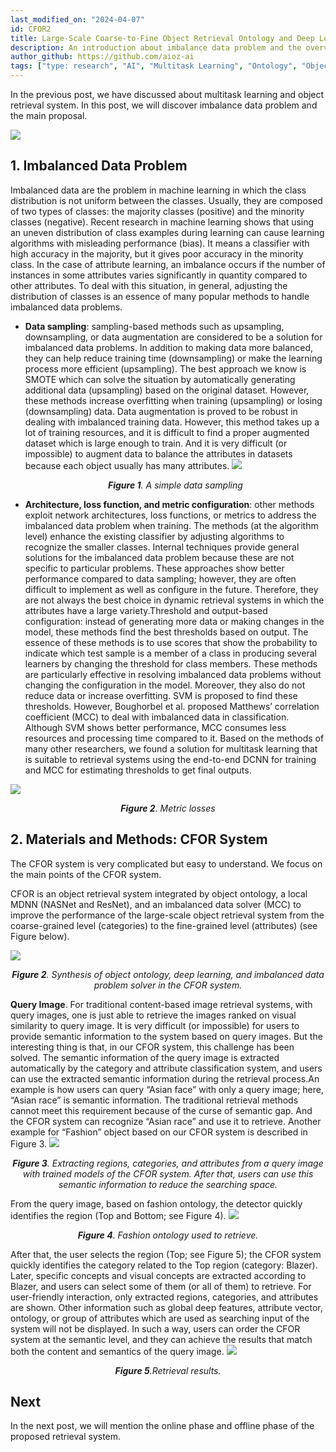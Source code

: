 ```yaml
---
last_modified_on: "2024-04-07"
id: CFOR2
title: Large-Scale Coarse-to-Fine Object Retrieval Ontology and Deep Local Multitask Learning (Part 2)
description: An introduction about imbalance data problem and the overview of the main proposal.
author_github: https://github.com/aioz-ai
tags: ["type: research", "AI", "Multitask Learning", "Ontology", "Object Retrieval"]
---
```

In the previous post,  we have discussed about multitask learning and object retrieval system. In this post, we will discover imbalance data problem and the main proposal.

![](https://vision.aioz.io/f/a0aa2d3736084024807e/?dl=1)

## 1. Imbalanced Data Problem
Imbalanced data are the problem in machine learning in which the class distribution is not uniform between the classes. Usually, they are composed of two types of classes: the majority classes (positive) and the minority classes (negative). Recent research in machine learning shows that using an uneven distribution of class examples during learning can cause learning algorithms with misleading performance (bias). It means a classifier with high accuracy in the majority, but it gives poor accuracy in the minority class. In the case of attribute learning, an imbalance occurs if the number of instances in some attributes varies significantly in quantity compared to other attributes. To deal with this situation, in general, adjusting the distribution of classes is an essence of many popular methods to handle imbalanced data problems.
- **Data sampling**: sampling-based methods such as upsampling, downsampling, or data augmentation are considered to be a solution for imbalanced data problems. In addition to making data more balanced, they can help reduce training time (downsampling) or make the learning process more efficient (upsampling). The best approach we know is SMOTE which can solve the situation by automatically generating additional data (upsampling) based on the original dataset. However, these methods increase overfitting when training (upsampling) or losing (downsampling) data. Data augmentation is proved to be robust in dealing with imbalanced training data. However, this method takes up a lot of training resources, and it is difficult to find a proper augmented dataset which is large enough to train. And it is very difficult (or impossible) to augment data to balance the attributes in datasets because each object usually has many attributes.
![](https://vision.aioz.io/f/d59861859a6547b296f7/?dl=1)*<center>**Figure 1**. A simple data sampling </center>*

- **Architecture, loss function, and metric configuration**: other methods exploit network architectures, loss functions, or metrics to address the imbalanced data problem when training. The methods (at the algorithm level) enhance the existing classifier by adjusting algorithms to recognize the smaller classes. Internal techniques provide general solutions for the imbalanced data problem because these are not specific to particular problems. These approaches show better performance compared to data sampling; however, they are often difficult to implement as well as configure in the future. Therefore, they are not always the best choice in dynamic retrieval systems in which the attributes have a large variety.Threshold and output-based configuration: instead of generating more data or making changes in the model, these methods find the best thresholds based on output. The essence of these methods is to use scores that show the probability to indicate which test sample is a member of a class in producing several learners by changing the threshold for class members. These methods are particularly effective in resolving imbalanced data problems without changing the configuration in the model. Moreover, they also do not reduce data or increase overfitting. SVM is proposed to find these thresholds. However, Boughorbel et al. proposed Matthews’ correlation coefficient (MCC) to deal with imbalanced data in classification. Although SVM shows better performance, MCC consumes less resources and processing time compared to it. Based on the methods of many other researchers, we found a solution for multitask learning that is suitable to retrieval systems using the end-to-end DCNN for training and MCC for estimating thresholds to get final outputs.

![](https://vision.aioz.io/f/34cc8b1c6345436ca128/?dl=1)*<center>**Figure 2**. Metric losses</center>*


## 2. Materials and Methods: CFOR System

The CFOR system is very complicated but easy to understand. We focus on the main points of the CFOR system.

CFOR is an object retrieval system integrated by object ontology, a local MDNN (NASNet and ResNet), and an imbalanced data solver (MCC) to improve the performance of the large-scale object retrieval system from the coarse-grained level (categories) to the fine-grained level (attributes) (see Figure below).

![](https://vision.aioz.io/f/5167e10c4add43d0bdc7/?dl=1)*<center>**Figure 2**. Synthesis of object ontology, deep learning, and imbalanced data problem solver in the CFOR system. </center>*

**Query Image**. For traditional content-based image retrieval systems, with query images, one is just able to retrieve the images ranked on visual similarity to query image. It is very difficult (or impossible) for users to provide semantic information to the system based on query images. But the interesting thing is that, in our CFOR system, this challenge has been solved. The semantic information of the query image is extracted automatically by the category and attribute classification system, and users can use the extracted semantic information during the retrieval process.An example is how users can query “Asian face” with only a query image; here, “Asian race” is semantic information. The traditional retrieval methods cannot meet this requirement because of the curse of semantic gap. And the CFOR system can recognize “Asian race” and use it to retrieve. Another example for “Fashion” object based on our CFOR system is described in Figure 3. 
![](https://vision.aioz.io/f/b618c2dd67694ec88181/?dl=1)*<center>**Figure 3**. Extracting regions, categories, and attributes from a query image with trained models of the CFOR system. After that, users can use this semantic information to reduce the searching space.</center>*

From the query image, based on fashion ontology, the detector quickly identifies the region (Top and Bottom; see Figure 4). 
![](https://vision.aioz.io/f/bf9fdb6d868a43f09095/?dl=1)*<center>**Figure 4**. Fashion ontology used to retrieve. </center>*

After that, the user selects the region (Top; see Figure  5); the CFOR system quickly identifies the category related to the Top region (category: Blazer). Later, specific concepts and visual concepts are extracted according to Blazer, and users can select some of them (or all of them) to retrieve. For user-friendly interaction, only extracted regions, categories, and attributes are shown. Other information such as global deep features, attribute vector, ontology, or group of attributes which are used as searching input of the system will not be displayed. In such a way, users can order the CFOR system at the semantic level, and they can achieve the results that match both the content and semantics of the query image.
![](https://vision.aioz.io/f/65fa0a4f89ba474c9fea/?dl=1)*<center>**Figure 5**.Retrieval results. </center>*

## Next
In the next post, we will mention the online phase and offline phase of the proposed retrieval system.

